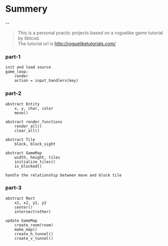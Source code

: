 # Summery
-- 
> This is a personal practic projects based on a roguelike game tutorial by libtcod.   
> The tutorial url is <http://rogueliketutorials.com/>
### part-1
```
init and load source
game_loop:
    render
    action = input_handlers(key)
```
### part-2
```
abstract Entity
    x, y, char, color
    move()
    
abstract render_functions
    render_all()
    clear_all()
    
abstract Tile
    block, block_sight
    
abstract GameMap
    width, height, tiles
    initialize_tiles()
    is_blocked()

handle the relationship between move and block tile
```
### part-3
```
abstract Rect
    x1, x2, y1, y2
    center()
    intersect(other)

update GameMap
    create_room(room)
    make_map()
    create_h_tunnel()
    create_v_tunnel()
```